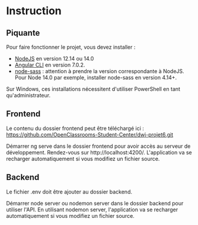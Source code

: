 # Instruction

## Piquante

Pour faire fonctionner le projet, vous devez installer :
- [NodeJS](https://nodejs.org/en/download/) en version 12.14 ou 14.0 
- [Angular CLI](https://github.com/angular/angular-cli) en version 7.0.2.
- [node-sass](https://www.npmjs.com/package/node-sass) : attention à prendre la version correspondante à NodeJS. Pour Node 14.0 par exemple, installer node-sass en version 4.14+.

Sur Windows, ces installations nécessitent d'utiliser PowerShell en tant qu'administrateur.

## Frontend

Le contenu du dossier frontend peut être téléchargé ici : https://github.com/OpenClassrooms-Student-Center/dwj-projet6.git

Démarrer ng serve dans le dossier frontend pour avoir accès au serveur de développement. Rendez-vous sur http://localhost:4200/. L'application va se recharger automatiquement si vous modifiez un fichier source.

## Backend

Le fichier .env doit être ajouter au dossier backend.

Démarrer node server ou nodemon server dans le dossier backend pour utiliser l'API. En utilisant nodemon server, l'application va se recharger automatiquement si vous modifiez un fichier source.
